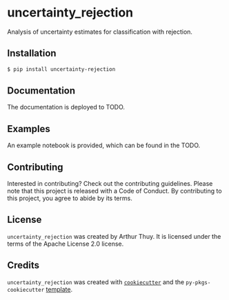 # uncertainty_rejection

Analysis of uncertainty estimates for classification with rejection.

## Installation

```bash
$ pip install uncertainty-rejection
```

## Documentation

The documentation is deployed to TODO.

## Examples

An example notebook is provided, which can be found in the TODO.

## Contributing

Interested in contributing? Check out the contributing guidelines. Please note that this project is released with a Code of Conduct. By contributing to this project, you agree to abide by its terms.

## License

`uncertainty_rejection` was created by Arthur Thuy. It is licensed under the terms of the Apache License 2.0 license.

## Credits

`uncertainty_rejection` was created with [`cookiecutter`](https://cookiecutter.readthedocs.io/en/latest/) and the `py-pkgs-cookiecutter` [template](https://github.com/py-pkgs/py-pkgs-cookiecutter).
